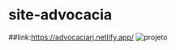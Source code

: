 # site-advocacia
##link:https://advocaciarj.netlify.app/
![projeto](https://github.com/aesir0101/site-advocacia/assets/84733192/fe469ef2-b5bb-4d7d-88f5-629334bb05ed)
